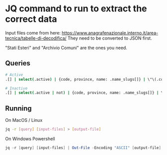 # JQ command to run to extract the correct data

Input files come from here: https://www.anagrafenazionale.interno.it/area-tecnica/tabelle-di-decodifica/
They need to be converted to JSON first.

"Stati Esteri" and "Archivio Comuni" are the ones you need.

## Queries

```bash
# Active
.[] | select(.active) | {code, province, name: .name_slugs[]} | \"\(.code),\(.name),\(.province)\"

# Inactive
.[] | select(.active | not) | {code, province, name: .name_slugs[]} | \"\(.code),\(.name),\(.province)\"
```

## Running

On MacOS / Linux

```bash
jq -r [query] [input-files] > [output-file]
```

On Windows Powershell

```powershell
jq -r [query] [input-files] | Out-File -Encoding "ASCII" [output-file]
```
